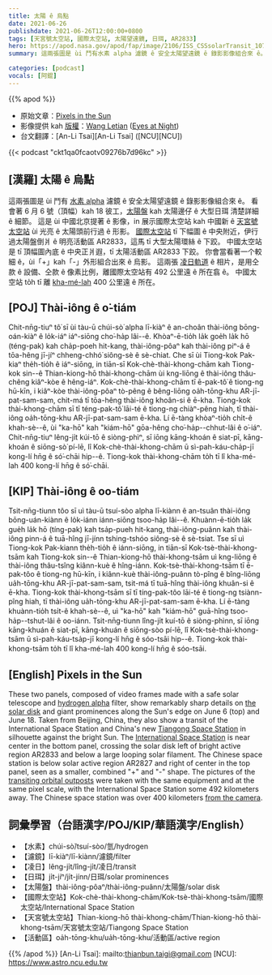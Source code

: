 ```yaml
---
title: 太陽 ê 烏點
date: 2021-06-26
publishdate: 2021-06-26T12:00:00+0800
tags: [天宮號太空站, 國際太空站, 太陽望遠鏡, 日珥, AR2833]
hero: https://apod.nasa.gov/apod/fap/image/2106/ISS_CSSsolarTransit_1070.jpg
summary: 這兩張圖是 ùi 鬥有水素 alpha 濾鏡 ê 安全太陽望遠鏡 ê 錄影影像組合來 ê。

categories: [podcast]
vocals: [阿錕]
---
```


{{% apod %}}

- 原始文章：[Pixels in the Sun](https://apod.nasa.gov/apod/ap210626.html)
- 影像提供 kah [版權][copyright]：[Wang Letian](http://www.luckwlt.com/About%20Me.html) ([Eyes at Night](http://www.luckwlt.com/))
- 台文翻譯：[An-Li Tsai][An-Li Tsai] ([NCU][NCU])

{{< podcast "ckt1qa0fcaotv09276b7d96kc" >}}

## [漢羅] 太陽 ê 烏點
這兩張圖是 ùi 鬥有 [水素 alpha][hydrogen alpha] 濾鏡 ê 安全太陽望遠鏡 ê 錄影影像組合來 ê。
看會著 6 月 6 號（頂幅）kah 18 彼工，[太陽盤][the solar disk] kah 太陽邊仔 ê 大型日珥 清楚詳細 ê 細節。
這是 ùi 中國北京提著 ê 影像，in 展示國際太空站 kah 中國新 ê [天宮號太空站][Tiangong Space Station] ùi 光亮 ê 太陽頭前行過 ê 形影。
[國際太空站][International Space Station] tī 下幅圖 ê 中央附近，伊行過太陽盤倒爿 ê 明亮活動區 AR2833，這馬 tī 大型太陽環絲 ê 下跤。
中國太空站是 tī 頂幅圖內底 ê 中央正爿遐，tī 太陽活動區 AR2833 下跤。
你會當看著一个較細 ê，ùi「+」kah「-」外形組合出來 ê 烏影。
這兩張 [凌日軌道][transiting orbital outposts] ê 相片，是用仝款 ê 設備、仝款 ê 像素比例，離國際太空站有 492 公里遠 ê 所在翕 ê。
中國太空站 to̍h tī 離 [kha-mé-lah][from the camera] 400 公里遠 ê 所在。



## [POJ] Thài-iông ê o͘-tiám
Chit-nn̄g-tiuⁿ tô͘ sī ùi tàu-ū chúi-sò͘ alpha lī-kiàⁿ ê an-choân thài-iông bōng-oán-kiàⁿ ê lo̍k-iáⁿ iáⁿ-siōng cho͘-ha̍p lâi--ê.
Khòaⁿ-ē-tio̍h la̍k goe̍h la̍k hō (téng-pak) kah cha̍p-poeh hit-kang, thài-iông-pôaⁿ kah thài-iông piⁿ-á ê tōa-hêng jī-jíⁿ chheng-chhó͘ siông-sè ê sè-chiat.
Che sī ùi Tiong-kok Pak-kiaⁿ the̍h-tio̍h ê iáⁿ-siōng, in tiān-sī Kok-chè-thài-khong-chām kah Tiong-kok sin--ê Thian-kiong-hō thài-khong-chām ùi kng-liōng ê thài-iông thâu-chêng kiâⁿ-kòe ê hêng-iáⁿ.
Kok-chè-thài-khong-chām tī ē-pak-tô͘ ê tiong-ng hū-kīn, i kiâⁿ-kòe thài-iông-pôaⁿ tò-pêng ê bêng-liōng oa̍h-tōng-khu AR-jī-pat-sam-sam, chit-má tī tōa-hêng thài-iông khoân-si ê ē-kha.
Tiong-kok thài-khong-chām sī tī téng-pak-tô͘ lāi-té ê tiong-ng chiàⁿ-pêng hiah, tī thài-iông oa̍h-tōng-khu AR-jī-pat-sam-sam ē-kha.
Lí ē-tàng khòaⁿ-tio̍h chi̍t-ê khah-sè--ê, ùi "ka-hō" kah "kiám-hō" gōa-hêng cho͘-ha̍p--chhut-lâi ê o͘-iáⁿ.
Chit-nn̄g-tiuⁿ lêng-ji̍t kúi-tō ê siòng-phìⁿ, sī iōng kāng-khoán ê siat-pī, kāng-khoán ê siōng-sò͘ pí-lē, lî Kok-chè-thài-khong-chām ū sì-pah-káu-cha̍p-jī kong-lí hn̄g ê só͘-chāi hip--ê.
Tiong-kok thài-khong-chām to̍h tī lî kha-mé-lah 400 kong-lí hn̄g ê só͘-chāi.



## [KIP] Thài-iông ê oo-tiám
Tsit-nn̄g-tiunn tôo sī uì tàu-ū tsuí-sòo alpha lī-kiànn ê an-tsuân thài-iông bōng-uán-kiànn ê lo̍k-iánn iánn-siōng tsoo-ha̍p lâi--ê.
Khuànn-ē-tio̍h la̍k gue̍h la̍k hō (tíng-pak) kah tsa̍p-pueh hit-kang, thài-iông-puânn kah thài-iông pinn-á ê tuā-hîng jī-jínn tshing-tshóo siông-sè ê sè-tsiat.
Tse sī uì Tiong-kok Pak-kiann the̍h-tio̍h ê iánn-siōng, in tiān-sī Kok-tsè-thài-khong-tsām kah Tiong-kok sin--ê Thian-kiong-hō thài-khong-tsām uì kng-liōng ê thài-iông thâu-tsîng kiânn-kuè ê hîng-iánn.
Kok-tsè-thài-khong-tsām tī ē-pak-tôo ê tiong-ng hū-kīn, i kiânn-kuè thài-iông-puânn tò-pîng ê bîng-liōng ua̍h-tōng-khu AR-jī-pat-sam-sam, tsit-má tī tuā-hîng thài-iông khuân-si ê ē-kha.
Tiong-kok thài-khong-tsām sī tī tíng-pak-tôo lāi-té ê tiong-ng tsiànn-pîng hiah, tī thài-iông ua̍h-tōng-khu AR-jī-pat-sam-sam ē-kha.
Lí ē-tàng khuànn-tio̍h tsi̍t-ê khah-sè--ê, uì "ka-hō" kah "kiám-hō" guā-hîng tsoo-ha̍p--tshut-lâi ê oo-iánn.
Tsit-nn̄g-tiunn lîng-ji̍t kuí-tō ê siòng-phìnn, sī iōng kāng-khuán ê siat-pī, kāng-khuán ê siōng-sòo pí-lē, lî Kok-tsè-thài-khong-tsām ū sì-pah-káu-tsa̍p-jī kong-lí hn̄g ê sóo-tsāi hip--ê.
Tiong-kok thài-khong-tsām to̍h tī lî kha-mé-lah 400 kong-lí hn̄g ê sóo-tsāi.




## [English] Pixels in the Sun
These two panels, composed of video frames made with a safe solar telescope and [hydrogen alpha][hydrogen alpha] filter, show remarkably sharp details on [the solar disk][the solar disk] and giant prominences along the Sun's edge on June 6 (top) and June 18.
Taken from Beijing, China, they also show a transit of the International Space Station and China's new [Tiangong Space Station][Tiangong Space Station] in silhouette against the bright Sun.
The [International Space Station][International Space Station] is near center in the bottom panel, crossing the solar disk left of bright active region AR2833 and below a large looping solar filament.
The Chinese space station is below solar active region AR2827 and right of center in the top panel, seen as a smaller, combined "+" and "-" shape.
The pictures of the [transiting orbital outposts][transiting orbital outposts] were taken with the same equipment and at the same pixel scale, with the International Space Station some 492 kilometers away.
The Chinese space station was over 400 kilometers [from the camera][from the camera].




## 詞彙學習（台語漢字/POJ/KIP/華語漢字/English）

- 【水素】chúi-sò͘/tsuí-sòo/氫/hydrogen
- 【濾鏡】lī-kiàⁿ/lī-kiànn/濾鏡/filter
- 【凌日】lêng-ji̍t/lîng-ji̍t/凌日/transit
- 【日珥】ji̍t-jíⁿ/ji̍t-jínn/日珥/solar prominences
- 【太陽盤】thài-iông-pôaⁿ/thài-iông-puânn/太陽盤/solar disk
- 【國際太空站】Kok-chè-thài-khong-chām/Kok-tsè-thài-khong-tsām/國際太空站/International Space Station
- 【天宮號太空站】Thian-kiong-hō thài-khong-chām/Thian-kiong-hō thài-khong-tsām/天宮號太空站/Tiangong Space Station
- 【活動區】oa̍h-tōng-khu/ua̍h-tōng-khu/活動區/active region




{{% /apod %}}
[An-Li Tsai]: mailto:thianbun.taigi@gmail.com
[NCU]: https://www.astro.ncu.edu.tw

[copyright]: https://apod.nasa.gov/apod/fap/lib/about_apod.html#srapply


[hydrogen alpha]:https://svs.gsfc.nasa.gov/4657
[the solar disk]:https://www.nasa.gov/mission_pages/sdo/the-sun-now/index.html
[Tiangong Space Station]:https://en.wikipedia.org/wiki/Tiangong_space_station
[International Space Station]:https://www.nasa.gov/mission_pages/station/main/index.html
[transiting orbital outposts]:https://transit-finder.com/help
[from the camera]:https://www.n2yo.com/satellite/?s=48274

